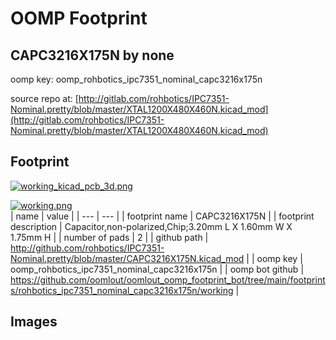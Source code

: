 # OOMP Footprint  
## CAPC3216X175N  by none  
  
oomp key: oomp_rohbotics_ipc7351_nominal_capc3216x175n  
  
source repo at: [http://gitlab.com/rohbotics/IPC7351-Nominal.pretty/blob/master/XTAL1200X480X460N.kicad_mod](http://gitlab.com/rohbotics/IPC7351-Nominal.pretty/blob/master/XTAL1200X480X460N.kicad_mod)  
## Footprint  
  
[![working_kicad_pcb_3d.png](working_kicad_pcb_3d_600.png)](working_kicad_pcb_3d.png)  
  
[![working.png](working_600.png)](working.png)  
| name | value | 
| --- | --- | 
| footprint name | CAPC3216X175N | 
| footprint description | Capacitor,non-polarized,Chip;3.20mm L X 1.60mm W X 1.75mm H | 
| number of pads | 2 | 
| github path | http://github.com/rohbotics/IPC7351-Nominal.pretty/blob/master/CAPC3216X175N.kicad_mod | 
| oomp key | oomp_rohbotics_ipc7351_nominal_capc3216x175n | 
| oomp bot github | https://github.com/oomlout/oomlout_oomp_footprint_bot/tree/main/footprints/rohbotics_ipc7351_nominal_capc3216x175n/working | 
## Images  
